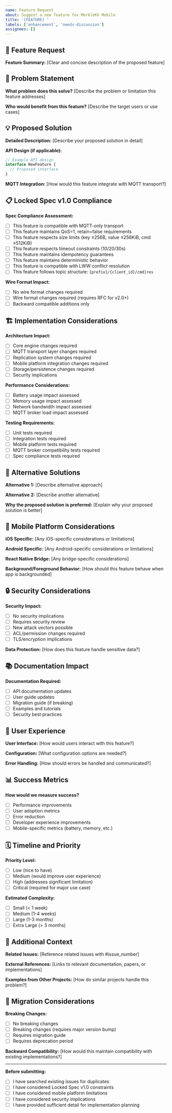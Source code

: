 ```yaml
---
name: Feature Request
about: Suggest a new feature for MerkleKV Mobile
title: '[FEATURE] '
labels: ['enhancement', 'needs-discussion']
assignees: []
---
```


## 🚀 Feature Request

**Feature Summary:**
[Clear and concise description of the proposed feature]

## 🎯 Problem Statement

**What problem does this solve?**
[Describe the problem or limitation this feature addresses]

**Who would benefit from this feature?**
[Describe the target users or use cases]

## 💡 Proposed Solution

**Detailed Description:**
[Describe your proposed solution in detail]

**API Design (if applicable):**
```typescript
// Example API design
interface NewFeature {
  // Proposed interface
}
```

**MQTT Integration:**
[How would this feature integrate with MQTT transport?]

## 📋 Locked Spec v1.0 Compliance

**Spec Compliance Assessment:**
- [ ] This feature is compatible with MQTT-only transport
- [ ] This feature maintains QoS=1, retain=false requirements
- [ ] This feature respects size limits (key ≤256B, value ≤256KiB, cmd ≤512KiB)
- [ ] This feature respects timeout constraints (10/20/30s)
- [ ] This feature maintains idempotency guarantees
- [ ] This feature maintains deterministic behavior
- [ ] This feature is compatible with LWW conflict resolution
- [ ] This feature follows topic structure: `{prefix}/{client_id}/cmd|res`

**Wire Format Impact:**
- [ ] No wire format changes required
- [ ] Wire format changes required (requires RFC for v2.0+)
- [ ] Backward compatible additions only

## 🏗️ Implementation Considerations

**Architecture Impact:**
- [ ] Core engine changes required
- [ ] MQTT transport layer changes required
- [ ] Replication system changes required
- [ ] Mobile platform integration changes required
- [ ] Storage/persistence changes required
- [ ] Security implications

**Performance Considerations:**
- [ ] Battery usage impact assessed
- [ ] Memory usage impact assessed
- [ ] Network bandwidth impact assessed
- [ ] MQTT broker load impact assessed

**Testing Requirements:**
- [ ] Unit tests required
- [ ] Integration tests required
- [ ] Mobile platform tests required
- [ ] MQTT broker compatibility tests required
- [ ] Spec compliance tests required

## 🔄 Alternative Solutions

**Alternative 1:**
[Describe alternative approach]

**Alternative 2:**
[Describe another alternative]

**Why the proposed solution is preferred:**
[Explain why your proposed solution is better]

## 📱 Mobile Platform Considerations

**iOS Specific:**
[Any iOS-specific considerations or limitations]

**Android Specific:**
[Any Android-specific considerations or limitations]

**React Native Bridge:**
[Any bridge-specific considerations]

**Background/Foreground Behavior:**
[How should this feature behave when app is backgrounded]

## 🔒 Security Considerations

**Security Impact:**
- [ ] No security implications
- [ ] Requires security review
- [ ] New attack vectors possible
- [ ] ACL/permission changes required
- [ ] TLS/encryption implications

**Data Protection:**
[How does this feature handle sensitive data?]

## 📚 Documentation Impact

**Documentation Required:**
- [ ] API documentation updates
- [ ] User guide updates
- [ ] Migration guide (if breaking)
- [ ] Examples and tutorials
- [ ] Security best practices

## 🎨 User Experience

**User Interface:**
[How would users interact with this feature?]

**Configuration:**
[What configuration options are needed?]

**Error Handling:**
[How should errors be handled and communicated?]

## 📊 Success Metrics

**How would we measure success?**
- [ ] Performance improvements
- [ ] User adoption metrics
- [ ] Error reduction
- [ ] Developer experience improvements
- [ ] Mobile-specific metrics (battery, memory, etc.)

## 🗓️ Timeline and Priority

**Priority Level:**
- [ ] Low (nice to have)
- [ ] Medium (would improve user experience)
- [ ] High (addresses significant limitation)
- [ ] Critical (required for major use case)

**Estimated Complexity:**
- [ ] Small (< 1 week)
- [ ] Medium (1-4 weeks)
- [ ] Large (1-3 months)
- [ ] Extra Large (> 3 months)

## 📎 Additional Context

**Related Issues:**
[Reference related issues with #issue_number]

**External References:**
[Links to relevant documentation, papers, or implementations]

**Examples from Other Projects:**
[How do similar projects handle this problem?]

## 🔄 Migration Considerations

**Breaking Changes:**
- [ ] No breaking changes
- [ ] Breaking changes (requires major version bump)
- [ ] Requires migration guide
- [ ] Requires deprecation period

**Backward Compatibility:**
[How would this maintain compatibility with existing implementations?]

---

**Before submitting:**
- [ ] I have searched existing issues for duplicates
- [ ] I have considered Locked Spec v1.0 constraints
- [ ] I have considered mobile platform limitations
- [ ] I have considered security implications
- [ ] I have provided sufficient detail for implementation planning
